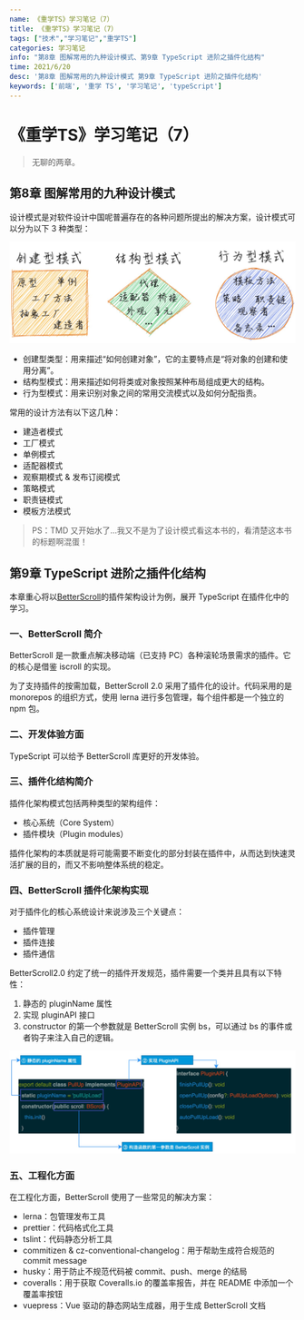 ```yaml
---
name: 《重学TS》学习笔记（7）
title: 《重学TS》学习笔记（7）
tags: ["技术","学习笔记","重学TS"]
categories: 学习笔记
info: "第8章 图解常用的九种设计模式、第9章 TypeScript 进阶之插件化结构"
time: 2021/6/20
desc: '第8章 图解常用的九种设计模式 第9章 TypeScript 进阶之插件化结构'
keywords: ['前端', '重学 TS', '学习笔记', 'typeScript']
---
```


# 《重学TS》学习笔记（7）

> 无聊的两章。

## 第8章 图解常用的九种设计模式

设计模式是对软件设计中国呢普遍存在的各种问题所提出的解决方案，设计模式可以分为以下 3 种类型：

![8-1-1.png](./images/8-1-1.png)

- 创建型类型：用来描述“如何创建对象”，它的主要特点是“将对象的创建和使用分离”。
- 结构型模式：用来描述如何将类或对象按照某种布局组成更大的结构。
- 行为型模式：用来识别对象之间的常用交流模式以及如何分配指责。

常用的设计方法有以下这几种：

- 建造者模式
- 工厂模式
- 单例模式
- 适配器模式
- 观察期模式 & 发布订阅模式
- 策略模式
- 职责链模式
- 模板方法模式

> PS：TMD 又开始水了...我又不是为了设计模式看这本书的，看清楚这本书的标题啊混蛋！

## 第9章 TypeScript 进阶之插件化结构

本章重心将以[BetterScroll](https://github.com/ustbhuangyi/better-scroll)的插件架构设计为例，展开 TypeScript 在插件化中的学习。

### 一、BetterScroll 简介

BetterScroll 是一款重点解决移动端（已支持 PC）各种滚轮场景需求的插件。它的核心是借鉴 iscroll 的实现。

为了支持插件的按需加载，BetterScroll 2.0 采用了插件化的设计。代码采用的是 monorepos 的组织方式，使用 lerna 进行多包管理，每个组件都是一个独立的 npm 包。

### 二、开发体验方面

TypeScript 可以给予 BetterScroll 库更好的开发体验。

### 三、插件化结构简介

插件化架构模式包括两种类型的架构组件：

- 核心系统（Core System）
- 插件模块（Plugin modules）

插件化架构的本质就是将可能需要不断变化的部分封装在插件中，从而达到快速灵活扩展的目的，而又不影响整体系统的稳定。

### 四、BetterScroll 插件化架构实现

对于插件化的核心系统设计来说涉及三个关键点：

- 插件管理
- 插件连接
- 插件通信

BetterScroll2.0 约定了统一的插件开发规范，插件需要一个类并且具有以下特性：

1. 静态的 pluginName 属性
2. 实现 pluginAPI 接口
3. constructor 的第一个参数就是 BetterScroll 实例 bs，可以通过 bs 的事件或者钩子来注入自己的逻辑。

![9-4-1.png](./images/9-4-1.png)

### 五、工程化方面

在工程化方面，BetterScroll 使用了一些常见的解决方案：

- lerna：包管理发布工具
- prettier：代码格式化工具
- tslint：代码静态分析工具
- commitizen & cz-conventional-changelog：用于帮助生成符合规范的 commit message
- husky：用于防止不规范代码被 commit、push、merge 的结局
- coveralls：用于获取 Coveralls.io 的覆盖率报告，并在 README 中添加一个覆盖率按钮
- vuepress：Vue 驱动的静态网站生成器，用于生成 BetterScroll 文档

